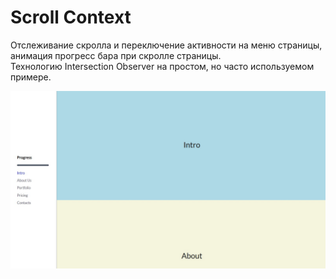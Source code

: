 # Scroll Context
 Отслеживание скролла и переключение активности на меню страницы, анимация прогресс бара при скролле страницы.  
 Технологию Intersection Observer на простом, но часто используемом примере.  

 
[![Scroll-Context](https://github.com/8807010/scroll-context/blob/master/preview.jpg)](https://8807010.github.io/scroll-context/)  


